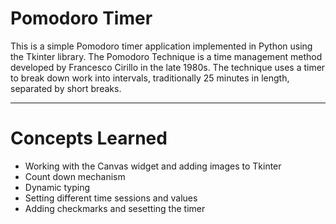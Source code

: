 # Pomodoro Timer
This is a simple Pomodoro timer application implemented in Python using the Tkinter library. The Pomodoro Technique is a time management method developed by Francesco Cirillo in the late 1980s. The technique uses a timer to break down work into intervals, traditionally 25 minutes in length, separated by short breaks.

---
# Concepts Learned
- Working with the Canvas widget and adding images to Tkinter
- Count down mechanism
- Dynamic typing
- Setting different time sessions and values
- Adding checkmarks and sesetting the timer
